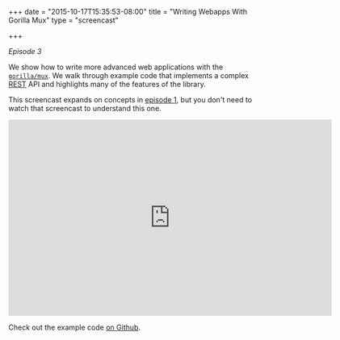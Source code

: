 +++
date = "2015-10-17T15:35:53-08:00"
title = "Writing Webapps With Gorilla Mux"
type = "screencast"

+++

_Episode 3_

We show how to write more advanced web applications with the [`gorilla/mux`](https://godoc.org/github.com/gorilla/mux). We walk through example code that implements
a complex [REST](https://en.wikipedia.org/wiki/Representational_state_transfer) API and highlights
many of the features of the library.

This screencast expands on concepts in [episode 1](/screencast/episode_1_building_restful_api_using_only_std_lib), but you don't need to
watch that screencast to understand this one.
<!--more-->

<iframe
  class="ytplayer"
  type="text/html"
  width="640"
  height="390"
  src="https://www.youtube.com/embed/6Pl5Xrrne2c?autoplay=0&origin=https://www.goin5minutes.com"
  frameborder="0"
></iframe>

Check out the example code [on Github](https://github.com/arschles/go-in-5-minutes/tree/master/episode3).
